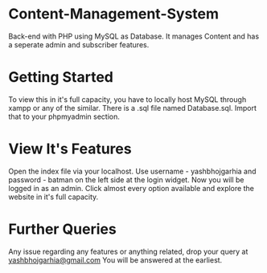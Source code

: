 # Content-Management-System
Back-end with PHP using MySQL as Database.
It manages Content and has a seperate admin and subscriber features.

# Getting Started
To view this in it's full capacity, you have to locally host MySQL through xampp or any of the similar.
There is a .sql file named Database.sql.
Import that to your phpmyadmin section.

# View It's Features
Open the index file via your localhost.
Use username - yashbhojgarhia and password - batman on the left side at the login widget.
Now you will be logged in as an admin.
Click almost every option available and explore the website in it's full capacity.

# Further Queries
Any issue regarding any features or anything related, drop your query at yashbhojgarhia@gmail.com
You will be answered at the earliest.
